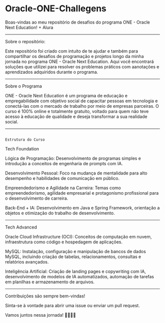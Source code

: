 # Oracle-ONE-Challegens
Boas-vindas ao meu repositório de desafios do programa ONE - Oracle Next Education! + Alura

----------------------------------------------------------------------------------------------------------------------------------------------------------------------------------------------------------------------------------------------------------------------------------------------------------------------------------------------------------
Sobre o repositório:

Este repositório foi criado com intuito de te ajudar e também para compartilhar os desafios de programação e projetos longo da minha jornada no programa ONE - Oracle Next Education. 
Aqui você encontrará soluções que utilizei para resolver os problemas práticos com aanotações e aprendizados adquiridos durante o programa.

----------------------------------------------------------------------------------------------------------------------------------------------------------------------------------------------------------------------------------------------------------------------------------------------------------------------------------------------------------
Sobre o Programa

ONE - Oracle Next Education é um programa de educação e empregabilidade com objetivo social de capacitar pessoas em tecnologia e conectá-las com o mercado de trabalho por meio de empresas parceiras. O curso é 100% online e totalmente gratuito, voltado para quem não teve acesso à educação de qualidade e deseja transformar a sua realidade social.

----------------------------------------------------------------------------------------------------------------------------------------------------------------------------------------------------------------------------------------------------------------------------------------------------------------------------------------------------------
                                                                                                                                                            Estrutura do Curso

Tech Foundation

Lógica de Programação: Desenvolvimento de programas simples e introdução a conceitos de engenharia de prompts com IA.

Desenvolvimento Pessoal: Foco na mudança de mentalidade para alto desempenho e habilidades de comunicação em público.

Empreendedorismo e Agilidade na Carreira: Temas como empreendedorismo, agilidade empresarial e protagonismo profissional para o desenvolvimento de carreira.

Back-End + IA: Desenvolvimento em Java e Spring Framework, orientação a objetos e otimização do trabalho de desenvolvimento.

----------------------------------------------------------------------------------------------------------------------------------------------------------------------------------------------------------------------------------------------------------------------------------------------------------------------------------------------------------
Tech Advanced

Oracle Cloud Infrastructure (OCI): Conceitos de computação em nuvem, infraestrutura como código e hospedagem de aplicações.

MySQL: Instalação, configuração e manipulação de bancos de dados MySQL, incluindo criação de tabelas, relacionamentos, consultas e relatórios avançados.

Inteligência Artificial: Criação de landing pages e copywriting com IA, desenvolvimento de modelos de IA automatizados, automação de tarefas em planilhas e armazenamento de arquivos.

----------------------------------------------------------------------------------------------------------------------------------------------------------------------------------------------------------------------------------------------------------------------------------------------------------------------------------------------------------

Contribuições são sempre bem-vindas! 

Sinta-se à vontade para abrir uma issue ou enviar um pull request.

Vamos juntos nessa jornada! 🚀👩🏽‍💻
